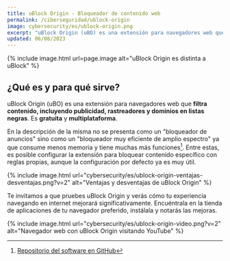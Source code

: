 ```yaml
---
title: uBlock Origin - Bloqueador de contenido web
permalink: /ciberseguridad/ublock-origin
image: cybersecurity/es/ublock-origin.png
excerpt: "uBlock Origin (uBO) es una extensión para navegadores web que filtra contenido, incluyendo publicidad, rastreadores y dominios en listas negras."
updated: 06/08/2023
---
```


{% include image.html url=page.image alt="uBlock Origin es distinta a uBlock" %}

## ¿Qué es y para qué sirve?

uBlock Origin (uBO) es una extensión para navegadores web que **filtra contenido, incluyendo publicidad, rastreadores y dominios en listas negras**. Es **gratuita** y **multiplataforma**.

En la descripción de la misma no se presenta como un "bloqueador de anuncios" sino como un "bloqueador muy eficiente de amplio espectro" ya que consume menos memoria y tiene muchas más funciones[^1]. Entre estas, es posible configurar la extensión para bloquear contenido específico con reglas propias, aunque la configuración por defecto ya es muy útil.

{% include image.html url="cybersecurity/es/ublock-origin-ventajas-desventajas.png?v=2" alt="Ventajas y desventajas de uBlock Origin" %}

Te invitamos a que pruebes uBlock Origin y verás cómo tu experiencia navegando en internet mejorará significativamente. Encuéntrala en la tienda de aplicaciones de tu navegador preferido, instálala y notarás las mejoras.

{% include image.html url="cybersecurity/es/ublock-origin-video.png?v=2" alt="Navegador web con uBlock Origin visitando YouTube" %}

[^1]: [Repositorio del software en GitHub](https://github.com/gorhill/uBlock)